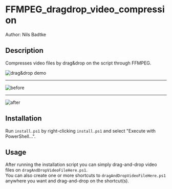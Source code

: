 # FFMPEG_dragdrop_video_compression
Author: Nils Badtke

## Description
Compresses video files by drag&amp;drop on the script through FFMPEG.

![drag&drop demo](https://user-images.githubusercontent.com/35294329/223697294-fe93649f-05fb-4a4f-8cd3-79e3b0b7cff3.gif)

---

![before](https://user-images.githubusercontent.com/35294329/223697409-401d8bef-4e78-4295-9fa9-feb517e3cadb.png)

---

![after](https://user-images.githubusercontent.com/35294329/223697544-8b48547f-9eb4-43f1-80ed-b18c34e5575e.png)

## Installation
Run `install.ps1` by right-clicking `install.ps1` and select "Execute with PowerShell...".

## Usage
After running the installation script you can simply drag-and-drop video files on `dragAndDropVideoFileHere.ps1`.  
You can also create one or more shortcuts to `dragAndDropVideoFileHere.ps1` anywhere you want and drag-and-drop on the shortcut(s).

